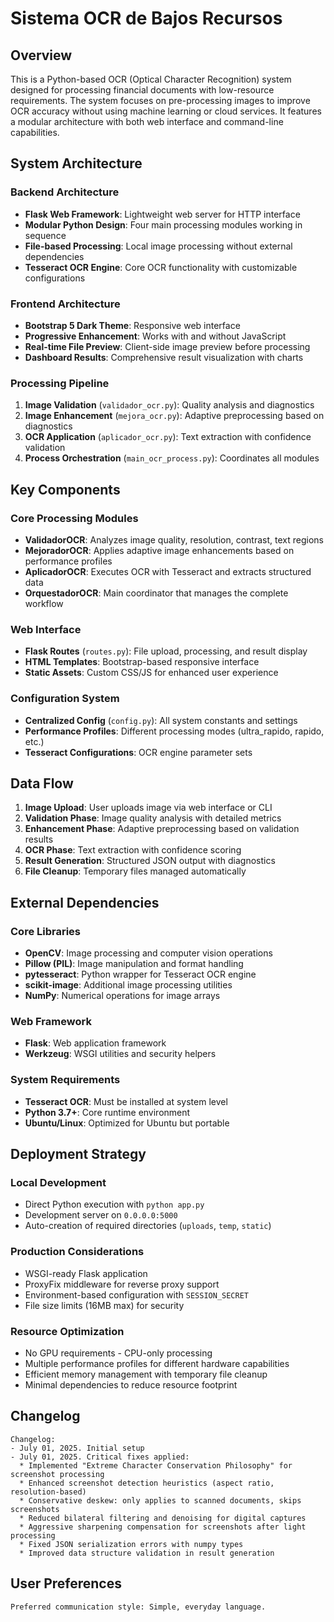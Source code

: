 # Sistema OCR de Bajos Recursos

## Overview

This is a Python-based OCR (Optical Character Recognition) system designed for processing financial documents with low-resource requirements. The system focuses on pre-processing images to improve OCR accuracy without using machine learning or cloud services. It features a modular architecture with both web interface and command-line capabilities.

## System Architecture

### Backend Architecture
- **Flask Web Framework**: Lightweight web server for HTTP interface
- **Modular Python Design**: Four main processing modules working in sequence
- **File-based Processing**: Local image processing without external dependencies
- **Tesseract OCR Engine**: Core OCR functionality with customizable configurations

### Frontend Architecture
- **Bootstrap 5 Dark Theme**: Responsive web interface
- **Progressive Enhancement**: Works with and without JavaScript
- **Real-time File Preview**: Client-side image preview before processing
- **Dashboard Results**: Comprehensive result visualization with charts

### Processing Pipeline
1. **Image Validation** (`validador_ocr.py`): Quality analysis and diagnostics
2. **Image Enhancement** (`mejora_ocr.py`): Adaptive preprocessing based on diagnostics
3. **OCR Application** (`aplicador_ocr.py`): Text extraction with confidence validation
4. **Process Orchestration** (`main_ocr_process.py`): Coordinates all modules

## Key Components

### Core Processing Modules
- **ValidadorOCR**: Analyzes image quality, resolution, contrast, text regions
- **MejoradorOCR**: Applies adaptive image enhancements based on performance profiles
- **AplicadorOCR**: Executes OCR with Tesseract and extracts structured data
- **OrquestadorOCR**: Main coordinator that manages the complete workflow

### Web Interface
- **Flask Routes** (`routes.py`): File upload, processing, and result display
- **HTML Templates**: Bootstrap-based responsive interface
- **Static Assets**: Custom CSS/JS for enhanced user experience

### Configuration System
- **Centralized Config** (`config.py`): All system constants and settings
- **Performance Profiles**: Different processing modes (ultra_rapido, rapido, etc.)
- **Tesseract Configurations**: OCR engine parameter sets

## Data Flow

1. **Image Upload**: User uploads image via web interface or CLI
2. **Validation Phase**: Image quality analysis with detailed metrics
3. **Enhancement Phase**: Adaptive preprocessing based on validation results
4. **OCR Phase**: Text extraction with confidence scoring
5. **Result Generation**: Structured JSON output with diagnostics
6. **File Cleanup**: Temporary files managed automatically

## External Dependencies

### Core Libraries
- **OpenCV**: Image processing and computer vision operations
- **Pillow (PIL)**: Image manipulation and format handling
- **pytesseract**: Python wrapper for Tesseract OCR engine
- **scikit-image**: Additional image processing utilities
- **NumPy**: Numerical operations for image arrays

### Web Framework
- **Flask**: Web application framework
- **Werkzeug**: WSGI utilities and security helpers

### System Requirements
- **Tesseract OCR**: Must be installed at system level
- **Python 3.7+**: Core runtime environment
- **Ubuntu/Linux**: Optimized for Ubuntu but portable

## Deployment Strategy

### Local Development
- Direct Python execution with `python app.py`
- Development server on `0.0.0.0:5000`
- Auto-creation of required directories (`uploads`, `temp`, `static`)

### Production Considerations
- WSGI-ready Flask application
- ProxyFix middleware for reverse proxy support
- Environment-based configuration with `SESSION_SECRET`
- File size limits (16MB max) for security

### Resource Optimization
- No GPU requirements - CPU-only processing
- Multiple performance profiles for different hardware capabilities
- Efficient memory management with temporary file cleanup
- Minimal dependencies to reduce resource footprint

## Changelog

```
Changelog:
- July 01, 2025. Initial setup
- July 01, 2025. Critical fixes applied:
  * Implemented "Extreme Character Conservation Philosophy" for screenshot processing
  * Enhanced screenshot detection heuristics (aspect ratio, resolution-based)
  * Conservative deskew: only applies to scanned documents, skips screenshots
  * Reduced bilateral filtering and denoising for digital captures
  * Aggressive sharpening compensation for screenshots after light processing
  * Fixed JSON serialization errors with numpy types
  * Improved data structure validation in result generation
```

## User Preferences

```
Preferred communication style: Simple, everyday language.
```